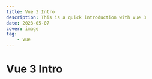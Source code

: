 ```yaml
---
title: Vue 3 Intro
description: This is a quick introduction with Vue 3
date: 2023-05-07
cover: image
tag:
    - vue
---
```


# Vue 3 Intro
